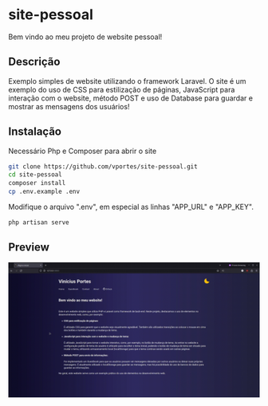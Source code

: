 # site-pessoal

Bem vindo ao meu projeto de website pessoal!

## Descrição

Exemplo simples de website utilizando o framework Laravel. O site é um exemplo do uso de CSS para estilização de páginas, JavaScript para interação com o website, método POST e uso de Database para guardar e mostrar as mensagens dos usuários!

## Instalação

Necessário Php e Composer para abrir o site

```bash
git clone https://github.com/vportes/site-pessoal.git
cd site-pessoal
composer install
cp .env.example .env
```
Modifique o arquivo ".env", em especial as linhas "APP_URL" e "APP_KEY".

```bash
php artisan serve
```

## Preview

![Alt Text](preview.gif)
